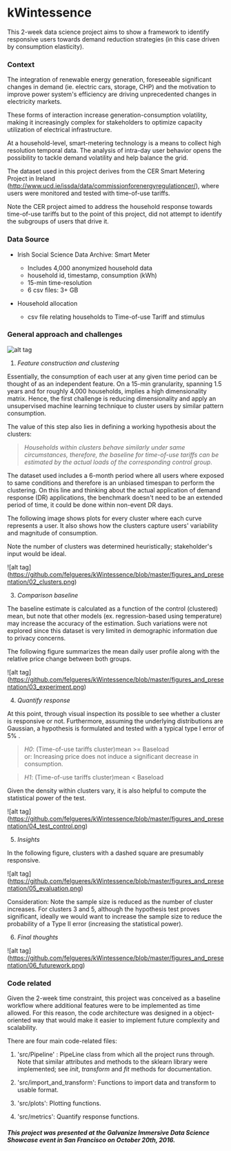 # kWintessence

This 2-week data science project aims to show a framework to identify responsive users towards demand reduction strategies (in this case driven by consumption elasticity).

### Context

The integration of renewable energy generation, foreseeable significant changes in demand (ie. electric cars, storage, CHP) and the motivation to improve power system's efficiency are driving unprecedented changes in electricity markets.

These forms of interaction increase generation-consumption volatility, making it increasingly complex for stakeholders to optimize capacity utilization of electrical infrastructure.

At a household-level, smart-metering technology is a means to collect high resolution temporal data.
The analysis of intra-day user behavior opens the possibility to tackle demand volatility and help balance the grid.

The dataset used in this project derives from the CER Smart Metering Project in Ireland (http://www.ucd.ie/issda/data/commissionforenergyregulationcer/), where users were monitored and tested with time-of-use tariffs.

Note the CER project aimed to address the household response towards time-of-use tariffs but to the point of this project, did not attempt to identify the subgroups of users that drive it.

### Data Source

 * Irish Social Science Data Archive: Smart Meter
   * Includes 4,000 anonymized household data
   * household id, timestamp, consumption (kWh)
   * 15-min time-resolution  
   * 6 csv files: 3+ GB

*  Household allocation
   * csv file relating households to Time-of-use Tariff and stimulus

### General approach and challenges

![alt tag](https://github.com/felgueres/kWintessence/blob/master/figures_and_presentation/01_overview.png)

1) _Feature construction and clustering_

Essentially, the consumption of each user at any given time period can be thought of as an independent feature.
On a 15-min granularity, spanning 1.5 years and for roughly 4,000 households, implies a high dimensionality matrix.
Hence, the first challenge is reducing dimensionality and apply an unsupervised machine learning technique to cluster users by similar pattern consumption.

The value of this step also lies in defining a working hypothesis about the clusters:

> _Households within clusters behave similarly under same circumstances, therefore, the baseline for time-of-use tariffs can be estimated by the actual loads of the corresponding control group_.

The dataset used includes a 6-month period where all users where exposed to same conditions and therefore is an unbiased timespan to perform the clustering.
On this line and thinking about the actual application of demand response (DR) applications, the benchmark doesn't need to be an extended period of time, it could be done within non-event DR days.

The following image shows plots for every cluster where each curve represents a user.
It also shows how the clusters capture users' variability and magnitude of consumption.

Note the number of clusters was determined heuristically; stakeholder's input would be ideal.

![alt tag] (https://github.com/felgueres/kWintessence/blob/master/figures_and_presentation/02_clusters.png)

3) _Comparison baseline_

The baseline estimate is calculated as a function of the control (clustered) mean, but note that other models (ex. regression-based using temperature) may increase the accuracy of the estimation.
Such variations were not explored since this dataset is very limited in demographic information due to privacy concerns.

The following figure summarizes the mean daily user profile along with the relative price change between both groups.

![alt tag] (https://github.com/felgueres/kWintessence/blob/master/figures_and_presentation/03_experiment.png)

4) _Quantify response_

At this point, through visual inspection its possible to see whether a cluster is responsive or not. Furthermore, assuming the underlying distributions are Gaussian, a hypothesis is formulated and tested with a typical type I error of 5% .

 > _H0_: (Time-of-use tariffs cluster)mean >= Baseload  
 > or: Increasing price does not induce a significant decrease in consumption.   

> _H1_: (Time-of-use tariffs cluster)mean < Baseload

Given the density within clusters vary, it is also helpful to compute the statistical power of the test.

![alt tag] (https://github.com/felgueres/kWintessence/blob/master/figures_and_presentation/04_test_control.png)

5) _Insights_

In the following figure, clusters with a dashed square are presumably responsive.

![alt tag] (https://github.com/felgueres/kWintessence/blob/master/figures_and_presentation/05_evaluation.png)

Consideration:
Note the sample size is reduced as the number of cluster increases.
For clusters 3 and 5, although the hypothesis test proves significant, ideally we would want to increase the sample size to reduce the probability of a Type II error (increasing the statistical power).

6) _Final thoughts_

![alt tag] (https://github.com/felgueres/kWintessence/blob/master/figures_and_presentation/06_futurework.png)

### Code related

Given the 2-week time constraint, this project was conceived as a baseline workflow where additional features were to be implemented as time allowed.
For this reason, the code architecture was designed in a object-oriented way that would make it easier to implement future complexity and scalability.

There are four main code-related files:

1) 'src/Pipeline' : PipeLine class from which all the project runs through. Note that similar attributes and methods to the sklearn library were implemented; see _init_, _transform_ and _fit_ methods for documentation.

2) 'src/import_and_transform': Functions to import data and transform to usable format.

3) 'src/plots': Plotting functions.

4) 'src/metrics': Quantify response functions.

#### _This project was presented at the Galvanize Immersive Data Science Showcase event in San Francisco on October 20th, 2016._
